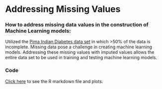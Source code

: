 # Addressing Missing Values

### How to address missing data values in the construction of Machine Learning models:  

Utilized the <A HREF="https://archive.ics.uci.edu/ml/datasets/Pima+Indians+Diabetes">Pima Indian Diabetes data set</A> in which >50% of the data is incomplete.  Missing data pose a challenge in creating machine learning models.  Addressing these missing values with imputed values allows the entire data set to be used in training and testing machine learning models.

### Code

<A HREF="MissingValues_DiabetesData.md">Click here</A> to see the R markdown file and plots.
